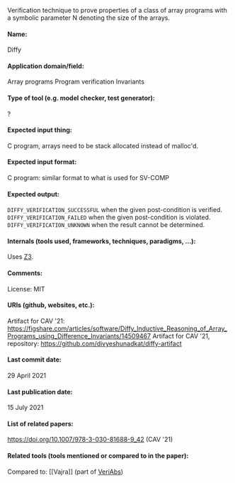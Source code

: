Verification technique to prove properties of a class of array programs with a symbolic parameter N denoting the size of the arrays.

#### Name:
Diffy

#### Application domain/field:
Array programs
Program verification
Invariants

#### Type of tool (e.g. model checker, test generator):
?

#### Expected input thing:
C program, arrays need to be stack allocated instead of malloc'd.

#### Expected input format:
C program: similar format to what is used for SV-COMP

#### Expected output:
`DIFFY_VERIFICATION_SUCCESSFUL` when the given post-condition is verified.
`DIFFY_VERIFICATION_FAILED` when the given post-condition is violated.
`DIFFY_VERIFICATION_UNKNOWN` when the result cannot be determined.

#### Internals (tools used, frameworks, techniques, paradigms, ...):
Uses [Z3](Solvers/SMT/Z3.md).

#### Comments:
License: MIT

#### URIs (github, websites, etc.):
Artifact for CAV '21: https://figshare.com/articles/software/Diffy_Inductive_Reasoning_of_Array_Programs_using_Difference_Invariants/14509467
Artifact for CAV '21, repository: https://github.com/divyeshunadkat/diffy-artifact

#### Last commit date:
29 April 2021

#### Last publication date:
15 July 2021

#### List of related papers:
https://doi.org/10.1007/978-3-030-81688-9_42 (CAV '21)

#### Related tools (tools mentioned or compared to in the paper):
Compared to: [[Vajra]] (part of [VeriAbs](VeriAbs.md))
